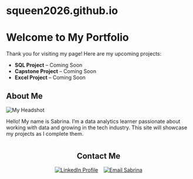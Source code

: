 # squeen2026.github.io
<!DOCTYPE html>
<html>
<head>
  <meta charset="UTF-8">
  <title>My Portfolio</title>
</head>
<body>
  <h1>Welcome to My Portfolio</h1>
  <p>Thank you for visiting my page! Here are my upcoming projects:</p>

  <ul>
    <li><strong>SQL Project</strong> – Coming Soon</li>
    <li><strong>Capstone Project</strong> – Coming Soon</li>
    <li><strong>Excel Project</strong> – Coming Soon</li>
  </ul>

  <h2>About Me</h2>
  <img src="https://via.placeholder.com/150" alt="My Headshot">
  <p>Hello! My name is Sabrina. I’m a data analytics learner passionate about working with data and growing in the tech industry. This site will showcase my projects as I complete them.</p>

<h2 style="text-align: center; margin-top: 40px;">Contact Me</h2>
<div style="display: flex; justify-content: center; gap: 15px; flex-wrap: wrap; margin-top: 10px;">
  <!-- LinkedIn Button -->
  <a href="https://www.linkedin.com/in/sabrina-a-queen" target="_blank" rel="noopener noreferrer">
    <img src="https://img.shields.io/badge/LinkedIn-Profile-blue?logo=linkedin&logoColor=white&style=for-the-badge" alt="LinkedIn Profile">
  </a>

  <!-- Email Button -->
  <a href="mailto:sabrina.a.queen7@gmail.com">
    <img src="https://img.shields.io/badge/Email-Sabrina-red?logo=gmail&logoColor=white&style=for-the-badge" alt="Email Sabrina">
  </a>
</div>
